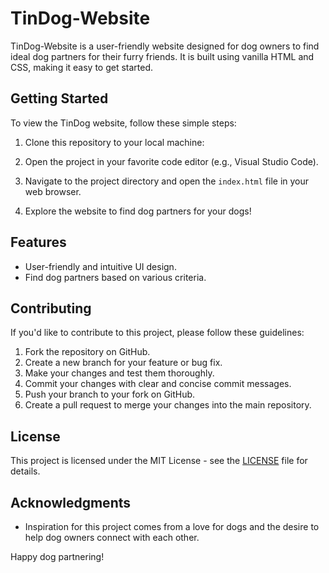 # TinDog-Website

TinDog-Website is a user-friendly website designed for dog owners to find ideal dog partners for their furry friends. It is built using vanilla HTML and CSS, making it easy to get started.

## Getting Started

To view the TinDog website, follow these simple steps:

1. Clone this repository to your local machine:

2. Open the project in your favorite code editor (e.g., Visual Studio Code).

3. Navigate to the project directory and open the `index.html` file in your web browser.

4. Explore the website to find dog partners for your dogs!

## Features

- User-friendly and intuitive UI design.
- Find dog partners based on various criteria.

## Contributing

If you'd like to contribute to this project, please follow these guidelines:

1. Fork the repository on GitHub.
2. Create a new branch for your feature or bug fix.
3. Make your changes and test them thoroughly.
4. Commit your changes with clear and concise commit messages.
5. Push your branch to your fork on GitHub.
6. Create a pull request to merge your changes into the main repository.

## License

This project is licensed under the MIT License - see the [LICENSE](LICENSE) file for details.

## Acknowledgments

- Inspiration for this project comes from a love for dogs and the desire to help dog owners connect with each other.

Happy dog partnering!
